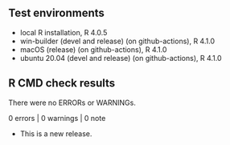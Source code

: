 ## Test environments

* local R installation, R 4.0.5
* win-builder (devel and release) (on github-actions), R 4.1.0
* macOS (release) (on github-actions), R 4.1.0
* ubuntu 20.04 (devel and release) (on github-actions), R 4.1.0


## R CMD check results

There were no ERRORs or WARNINGs.

0 errors | 0 warnings | 0 note


* This is a new release.

